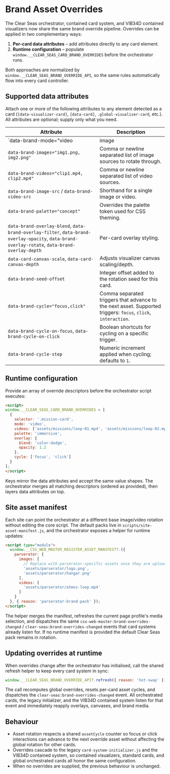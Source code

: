 # Brand Asset Overrides

The Clear Seas orchestrator, contained card system, and VIB34D contained visualizers now share the same brand override pipeline. Overrides can be applied in two complementary ways:

1. **Per-card data attributes** – add attributes directly to any card element.
2. **Runtime configuration** – populate `window.__CLEAR_SEAS_CARD_BRAND_OVERRIDES` before the orchestrator runs.

Both approaches are normalized by `window.__CLEAR_SEAS_BRAND_OVERRIDE_API`, so the same rules automatically flow into every card controller.

## Supported data attributes

Attach one or more of the following attributes to any element detected as a card (`[data-visualizer-card]`, `[data-card]`, `.global-visualizer-card`, etc.). All attributes are optional; supply only what you need.

| Attribute | Description |
|-----------|-------------|
| `data-brand-mode="video | image | auto"` | Forces the primary asset type. `auto` keeps the original heuristic. |
| `data-brand-images="img1.png, img2.png"` | Comma or newline separated list of image sources to rotate through. |
| `data-brand-videos="clip1.mp4, clip2.mp4"` | Comma or newline separated list of video sources. |
| `data-brand-image-src` / `data-brand-video-src` | Shorthand for a single image or video. |
| `data-brand-palette="concept"` | Overrides the palette token used for CSS theming. |
| `data-brand-overlay-blend`, `data-brand-overlay-filter`, `data-brand-overlay-opacity`, `data-brand-overlay-rotate`, `data-brand-overlay-depth` | Per-card overlay styling. |
| `data-card-canvas-scale`, `data-card-canvas-depth` | Adjusts visualizer canvas scaling/depth. |
| `data-brand-seed-offset` | Integer offset added to the rotation seed for this card. |
| `data-brand-cycle="focus,click"` | Comma separated triggers that advance to the next asset. Supported triggers: `focus`, `click`, `interaction`. |
| `data-brand-cycle-on-focus`, `data-brand-cycle-on-click` | Boolean shortcuts for cycling on a specific trigger. |
| `data-brand-cycle-step` | Numeric increment applied when cycling; defaults to `1`. |

## Runtime configuration

Provide an array of override descriptors before the orchestrator script executes:

```html
<script>
window.__CLEAR_SEAS_CARD_BRAND_OVERRIDES = [
  {
    selector: '.mission-card',
    mode: 'video',
    videos: ['assets/missions/loop-01.mp4', 'assets/missions/loop-02.mp4'],
    palette: 'immersive',
    overlay: {
      blend: 'color-dodge',
      opacity: 1.2
    },
    cycle: ['focus', 'click']
  }
];
</script>
```

Keys mirror the data attributes and accept the same value shapes. The orchestrator merges all matching descriptors (ordered as provided), then layers data attributes on top.

## Site asset manifest

Each site can point the orchestrator at a different base image/video rotation without editing the core script. The default packs
live in `scripts/site-asset-manifest.js`, and the orchestrator exposes a helper for runtime updates:

```html
<script type="module">
  window.__CSS_WEB_MASTER_REGISTER_ASSET_MANIFEST?.({
    parserator: {
      images: [
        // Replace with parserator-specific assets once they are uploaded
        'assets/parserator/logo.png',
        'assets/parserator/hangar.png'
      ],
      videos: [
        'assets/parserator/atmos-loop.mp4'
      ]
    }
  }, { reason: 'parserator-brand-pack' });
</script>
```

The helper merges the manifest, refreshes the current page profile's media selection, and dispatches the same
`css-web-master:brand-overrides-changed` / `clear-seas:brand-overrides-changed` events that card systems already listen for.
If no runtime manifest is provided the default Clear Seas pack remains in rotation.

## Updating overrides at runtime

When overrides change after the orchestrator has initialised, call the shared refresh helper to keep every card system in sync:

```js
window.__CLEAR_SEAS_BRAND_OVERRIDE_API?.refresh({ reason: 'hot-swap' });
```

The call recomputes global overrides, resets per-card asset cycles, and dispatches the `clear-seas:brand-overrides-changed` event. All orchestrated cards, the legacy initializer, and the VIB34D contained system listen for that event and immediately reapply overlays, canvases, and brand media.

## Behaviour

* Asset rotation respects a shared `assetCycle` counter so focus or click interactions can advance to the next override asset without affecting the global rotation for other cards.
* Overrides cascade to the legacy `card-system-initializer.js` and the VIB34D contained system, so contained visualizers, standard cards, and global orchestrated cards all honor the same configuration.
* When no overrides are supplied, the previous behaviour is unchanged.

